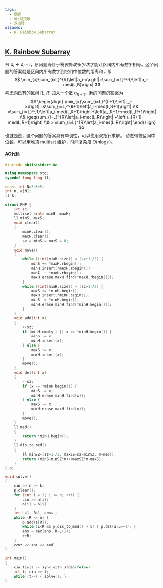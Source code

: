 ```yaml
---
tags:
  - 题解
  - 堆/对顶堆
  - 双指针
aliases:
  - K. Rainbow Subarray
---
```

## [K. Rainbow Subarray](https://codeforces.com/gym/104901/problem/K)

令 $a_i\leftarrow a_i-i$，原问题等价于需要修改多少次才能让区间内所有数字相等。这个问题的答案就是区间内所有数字到它们中位数的距离和，即
$$
\min_{x}\sum_{i=L}^{R}\left|a_i-x\right|=\sum_{i=L}^{R}\left|a_i-med(L,R)\right|
$$
考虑向已有的区间 $[L,R]$ 加入一个数 $a_{R+1}$，新的问题的答案为
$$
\begin{align}
 \min_{x}\sum_{i=L}^{R+1}\left|a_i-x\right|=&\sum_{i=L}^{R+1}\left|a_i-med(L,R+1)\right|
\\& =\sum_{i=L}^{R}\left|a_i-med(L,R+1)\right|+\left|a_{R+1}-med(L,R+1)\right|
\\& \geq\sum_{i=L}^{R}\left|a_i-med(L,R)\right| +\left|a_{R+1}-med(L,R+1)\right|
\\& > \sum_{i=L}^{R}\left|a_i-med(L,R)\right|
\end{align}
$$
也就是说，这个问题的答案具有单调性，可以使用双指针求解。
动态带修区间中位数，可以用堆顶 multiset 维护，时间复杂度 $O(n\log n)$。

#### [AC代码](https://codeforces.com/gym/104901/submission/288679360)

```cpp
#include <bits/stdc++.h>

using namespace std;
typedef long long ll;

const int N=5e5+5;
int n, a[N];
ll k;

struct PHP {
    int sz;
    multiset <int> minH, maxH;
    ll minS, maxS;
    void clear()
    {
        minH.clear();
        maxH.clear();
        sz = minS = maxS = 0;
    }
    void move()
    {
        while ((int)minH.size() < (sz+1)/2) {
            minS += *maxH.rbegin();
            minH.insert(*maxH.rbegin());
            maxS -= *maxH.rbegin();
            maxH.erase(maxH.find(*maxH.rbegin()));
        }
        while ((int)minH.size() > (sz+1)/2) {
            maxS += *minH.begin();
            maxH.insert(*minH.begin());
            minS -= *minH.begin();
            minH.erase(minH.find(*minH.begin()));
        }
    }
    void add(int x)
    {
        ++sz;
        if (minH.empty() || x >= *minH.begin()) {
            minS += x;
            minH.insert(x);
        } else {
            maxS += x;
            maxH.insert(x);
        }
        move();
    }
    void del(int x)
    {
        --sz;
        if (x >= *minH.begin()) {
            minS -= x;
            minH.erase(minH.find(x));
        } else {
            maxS -= x;
            maxH.erase(maxH.find(x));
        }
        move();
    }
    ll med()
    {
        return *minH.begin();
    }
    ll dis_to_med()
    {
        ll minSZ=(sz+1)/2, maxSZ=sz-minSZ, m=med();
        return (minS-minSZ*m)+(maxSZ*m-maxS);
    }
} p;

void solve()
{
    cin >> n >> k;
    p.clear();
    for (int i = 1; i <= n; ++i) {
        cin >> a[i];
        a[i] = a[i] - i;
    }
    int L=1, R=1, ans=1;
    while (R <= n) {
        p.add(a[R]);
        while (L<R && p.dis_to_med() > k) { p.del(a[L++]); }
        ans = max(ans, R-L+1);
        ++R;
    }
    cout << ans << endl;
}

int main()
{
    cin.tie() -> sync_with_stdio(false);
    int t; cin >> t;
    while (t--) { solve(); }
}
```
